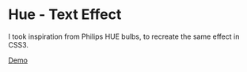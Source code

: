 Hue - Text Effect
===

I took inspiration from Philips HUE bulbs, to recreate the same effect in CSS3.

[Demo](http://ravirajendran.fr/Demo/Hue/)
